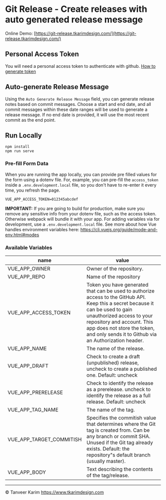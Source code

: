 # Git Release - Create releases with auto generated release message

Online Demo: [https://git-release.tkarimdesign.com/](https://git-release.tkarimdesign.com/)

## Personal Access Token

You will need a personal access token to authenticate with github. [How to generate token](https://help.github.com/articles/creating-a-personal-access-token-for-the-command-line/)

## Auto-generate Release Message

Using the `Auto Generate Release Message` field, you can generate release notes based on commit messages. Choose a start and end date, and all commit messages within these date ranges will be used to generate a release message. If no end date is provided, it will use the most recent commit as the end point.

## Run Locally

```
npm install
npm run serve
```

### Pre-fill Form Data

When you are running the app locally, you can provide pre filled values for the form using a dotenv file. For, example, you can pre-fill the `access_token` inside a `.env.development.local` file, so you don't have to re-enter it every time, you refresh the page.

```
VUE_APP_ACCESS_TOKEN=012345abcdef
```

**IMPORTANT:** If you are going to build for production, make sure you remove any sensitive info from your dotenv file, such as the access token. Otherwise webpack will bundle it with your app. For adding variables via for development, use a `.env.development.local` file. See more about how Vue handles environment variables here: https://cli.vuejs.org/guide/mode-and-env.html#modes

### Available Variables

|name|value|
|-|-|
|VUE_APP_OWNER|Owner of the repository.|
|VUE_APP_REPO|Name of the repository|
|VUE_APP_ACCESS_TOKEN|Token you have generated that can be used to authorize access to the GitHub API. Keep this a secret because it can be used to gain unauthorized access to your repository and account. This app does not store the token, and only sends it to Github via an Authorization header.|
|VUE_APP_NAME|The name of the release.|
|VUE_APP_DRAFT|Check to create a draft (unpublished) release, uncheck to create a published one. Default: uncheck|
|VUE_APP_PRERELEASE|Check to identify the release as a prerelease. uncheck to identify the release as a full release. Default: uncheck|
|VUE_APP_TAG_NAME|The name of the tag.|
|VUE_APP_TARGET_COMMITISH|Specifies the commitish value that determines where the Git tag is created from. Can be any branch or commit SHA. Unused if the Git tag already exists. Default: the repository"s default branch (usually master).|
|VUE_APP_BODY|Text describing the contents of the tag/release.|


***
&copy; Tanveer Karim https://www.tkarimdesign.com
